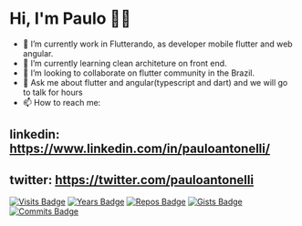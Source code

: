 # Hi, I'm Paulo 👋🤓
- 🔭 I’m currently work in Flutterando, as developer mobile flutter and web angular.
- 🌱 I’m currently learning clean architeture on front end.
- 👯 I’m looking to collaborate on flutter community in the Brazil.
- 💬 Ask me about flutter and angular(typescript and dart) and we will go to talk for hours
- 📫 How to reach me: 
## linkedin: https://www.linkedin.com/in/pauloantonelli/
## twitter: https://twitter.com/pauloantonelli

[![Visits Badge](https://badges.pufler.dev/visits/pauloantonelli/pauloantonelli)](https://badges.pufler.dev)
[![Years Badge](https://badges.pufler.dev/years/pauloantonelli)](https://badges.pufler.dev)
[![Repos Badge](https://badges.pufler.dev/repos/pauloantonelli)](https://badges.pufler.dev)
[![Gists Badge](https://badges.pufler.dev/gists/pauloantonelli)](https://badges.pufler.dev)
[![Commits Badge](https://badges.pufler.dev/commits/monthly/pauloantonelli)](https://badges.pufler.dev)
